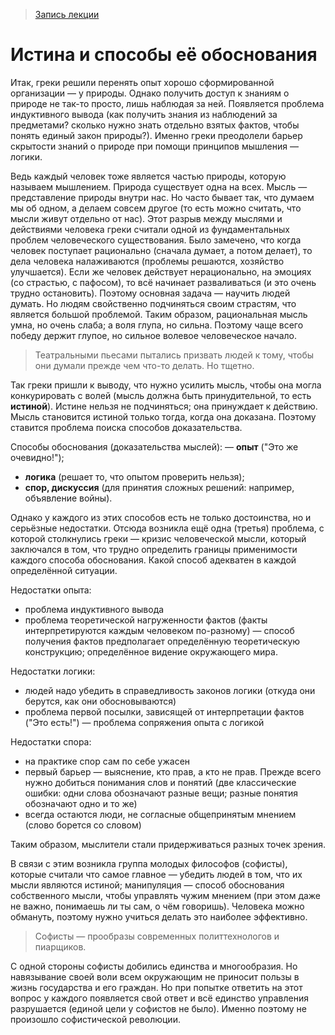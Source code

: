 > [Запись лекции](https://drive.google.com/open?id=0B_ciiYZxHJLSMElrMVhEMjlZRkU)


# Истина и способы её обоснования

Итак, греки решили перенять опыт хорошо сформированной организации — у природы.
Однако получить доступ к знаниям о природе не так-то просто, лишь наблюдая за ней.
Появляется проблема индуктивного вывода (как получить знания из наблюдений за предметами? сколько нужно знать отдельно взятых фактов, чтобы понять единый закон природы?).
Именно греки преодолели барьер скрытости знаний о природе при помощи принципов мышления —  логики.

Ведь каждый человек тоже является частью природы, которую называем мышлением.
Природа существует одна на всех. Мысль — представление природы внутри нас.
Но часто бывает так, что думаем мы об одном, а делаем совсем другое (то есть можно считать, что мысли живут отдельно от нас).
Этот разрыв между мыслями и действиями человека греки считали одной из фундаментальных проблем человеческого существования.
Было замечено, что когда человек поступает рационально (сначала думает, а потом делает), то дела человека налаживаются (проблемы решаются, хозяйство улучшается).
Если же человек действует нерационально, на эмоциях (со страстью, с пафосом), то всё начинает разваливаться (и это очень трудно остановить).
Поэтому основная задача — научить людей думать.
Но людям свойственно подчиняться своим страстям, что является большой проблемой.
Таким образом, рациональная мысль умна, но очень слаба; а воля глупа, но сильна.
Поэтому чаще всего победу держит глупое, но сильное волевое человеческое начало.
> Театральными пьесами пытались призвать людей к тому, чтобы они думали прежде чем что-то делать. Но тщетно.

Так греки пришли к выводу, что нужно усилить мысль, чтобы она могла конкурировать с волей (мысль должна быть принудительной, то есть __истиной__).
Истине нельзя не подчиняться; она принуждает к действию.
Мысль становится истиной только тогда, когда она доказана.
Поэтому ставится проблема поиска способов доказательства.

Способы обоснования (доказательства мыслей):
— __опыт__ ("Это же очевидно!");
- __логика__ (решает то, что опытом проверить нельзя);
- __спор, дискуссия__ (для принятия сложных решений: например, объявление войны).

Однако у каждого из этих способов есть не только достоинства, но и серьёзные недостатки.
Отсюда возникла ещё одна (третья) проблема, с которой столкнулись греки — кризис человеческой мысли, который заключался в том, что трудно определить границы применимости каждого способа обоснования.
Какой способ адекватен в каждой определённой ситуации.

Недостатки опыта:
- проблема индуктивного вывода
- проблема теоретической нагруженности фактов (факты интерпретируются каждым человеком по-разному) — способ получения фактов предполагает определённую теоретическую конструкцию; определённое видение окружающего мира.

Недостатки логики:
- людей надо убедить в справедливость законов логики (откуда они берутся, как они обосновываются)
- проблема первой посылки, зависящей от интерпретации фактов ("Это есть!") — проблема сопряжения опыта с логикой

Недостатки спора:
- на практике спор сам по себе ужасен
- первый барьер — выяснение, кто прав, а кто не прав. Прежде всего нужно добиться понимания слов и понятий (две классические ошибки: одни слова обозначают разные вещи; разные понятия обозначают одно и то же)
- всегда остаются люди, не согласные общепринятым мнением (слово борется со словом)

Таким образом, мыслители стали придерживаться разных точек зрения.

В связи с этим возникла группа молодых философов (софисты), которые считали что самое главное — убедить людей в том, что их мысли являются истиной; манипуляция — способ обоснования собственного мысли, чтобы управлять чужим мнением (при этом даже не важно, понимаешь ли ты сам, о чём говоришь).
Человека можно обмануть, поэтому нужно учиться делать это наиболее эффективно.
> Софисты — прообразы современных политтехнологов и пиарщиков.

С одной стороны софисты добились единства и многообразия.
Но навязывание своей воли всем окружающим не приносит пользы в жизнь государства и его граждан.
Но при попытке ответить на этот вопрос у каждого появляется свой ответ и всё единство управления разрушается (единой цели у софистов не было).
Именно поэтому не произошло софистической революции.